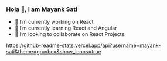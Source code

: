 ### Hola 👋, I am Mayank Sati

- 🔭 I’m currently working on React
- 🌱 I’m currently learning React and Angular
- 👯 I’m looking to collaborate on React Projects.
<!-- 🤔 I’m looking for help with ...
- 💬 Ask me about ...
- 📫 How to reach me: ...
- 😄 Pronouns: ...
- ⚡ Fun fact: ...
-->

https://github-readme-stats.vercel.app/api?username=mayank-sati&theme=gruvbox&show_icons=true
